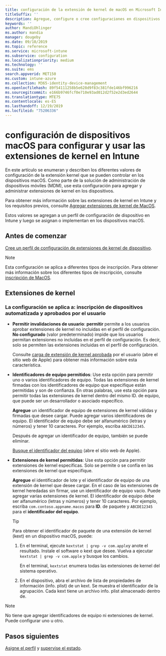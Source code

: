 ```yaml
---
title: configuración de la extensión de kernel de macOS en Microsoft Intune-Azure | Microsoft Docs
titleSuffix: ''
description: Agregue, configure o cree configuraciones en dispositivos macOS para usar las extensiones de kernel. Además, permita a los usuarios invalidar las extensiones aprobadas, permitir todas las extensiones de un identificador de equipo o permitir extensiones o aplicaciones específicas en Microsoft Intune.
keywords: ''
author: MandiOhlinger
ms.author: mandia
manager: dougeby
ms.date: 09/10/2019
ms.topic: reference
ms.service: microsoft-intune
ms.subservice: configuration
ms.localizationpriority: medium
ms.technology: ''
ms.suite: ems
search.appverid: MET150
ms.custom: intune-azure
ms.collection: M365-identity-device-management
ms.openlocfilehash: 89f54111258b5e628d9f83c381fde146bf996216
ms.sourcegitcommit: e166b9746fcf0e710e93ad012d2f52e2d3ed2644
ms.translationtype: MTE75
ms.contentlocale: es-ES
ms.lasthandoff: 12/19/2019
ms.locfileid: "75206336"
---
```

# <a name="macos-device-settings-to-configure-and-use-kernel-extensions-in-intune"></a>configuración de dispositivos macOS para configurar y usar las extensiones de kernel en Intune



En este artículo se enumeran y describen los diferentes valores de configuración de la extensión kernel que se pueden controlar en los dispositivos macOS. Como parte de la solución de administración de dispositivos móviles (MDM), use esta configuración para agregar y administrar extensiones de kernel en los dispositivos.

Para obtener más información sobre las extensiones de kernel en Intune y los requisitos previos, consulte [Agregar extensiones de kernel de MacOS](../kernel-extensions-overview-macos.md).

Estos valores se agregan a un perfil de configuración de dispositivo en Intune y luego se asignan o implementan en los dispositivos macOS.

## <a name="before-you-begin"></a>Antes de comenzar

[Cree un perfil de configuración de extensiones de kernel de dispositivo](../kernel-extensions-overview-macos.md).

> [!NOTE]
> Esta configuración se aplica a diferentes tipos de inscripción. Para obtener más información sobre los diferentes tipos de inscripción, consulte [inscripción de MacOS](../macos-enroll.md).

## <a name="kernel-extensions"></a>Extensiones de kernel

### <a name="settings-apply-to-user-approved-automated-device-enrollment"></a>La configuración se aplica a: inscripción de dispositivos automatizada y aprobados por el usuario

- **Permitir invalidaciones de usuario**: **permitir** permite a los usuarios aprobar extensiones de kernel no incluidas en el perfil de configuración. **No configurado** (valor predeterminado) impide que los usuarios permitan extensiones no incluidas en el perfil de configuración. Es decir, solo se permiten las extensiones incluidas en el perfil de configuración.

  Consulte [carga de extensión de kernel aprobada](https://developer.apple.com/library/archive/technotes/tn2459/_index.html) por el usuario (abre el sitio web de Apple) para obtener más información sobre esta característica.

- **Identificadores de equipo permitidos**: Use esta opción para permitir uno o varios identificadores de equipo. Todas las extensiones de kernel firmadas con los identificadores de equipo que especifique están permitidas y son de confianza. En otras palabras, use esta opción para permitir todas las extensiones de kernel dentro del mismo ID. de equipo, que puede ser un desarrollador o asociado específico.

  **Agregue** un identificador de equipo de extensiones de kernel válidas y firmadas que desee cargar. Puede agregar varios identificadores de equipo. El identificador de equipo debe ser alfanumérico (letras y números) y tener 10 caracteres. Por ejemplo, escriba `ABCDE12345`.

  Después de agregar un identificador de equipo, también se puede eliminar.

  [Busque el identificador del equipo](https://help.apple.com/developer-account/#/dev55c3c710c) (abre el sitio web de Apple).

- **Extensiones de kernel permitidas**: Use esta opción para permitir extensiones de kernel específicas. Solo se permite o se confía en las extensiones de kernel que especifique. 

  **Agregue** el identificador de lote y el identificador de equipo de una extensión de kernel que desee cargar. En el caso de las extensiones de kernel heredadas sin firmar, use un identificador de equipo vacío. Puede agregar varias extensiones de kernel. El identificador de equipo debe ser alfanumérico (letras y números) y tener 10 caracteres. Por ejemplo, escriba `com.contoso.appname.macos` para **ID**. de paquete y `ABCDE12345` para el **identificador del equipo**.

  > [!TIP]
  > Para obtener el identificador de paquete de una extensión de kernel (kext) en un dispositivo macOS, puede:
  >
  > 1. En el terminal, ejecute `kextstat | grep -v com.apple`y anote el resultado. Instale el software o kext que desee. Vuelva a ejecutar `kextstat | grep -v com.apple` y busque los cambios.
  >
  >    En el terminal, `kextstat` enumera todas las extensiones de kernel del sistema operativo. 
  >
  > 2. En el dispositivo, abra el archivo de lista de propiedades de información (info. plist) de un kext. Se muestra el identificador de la agrupación. Cada kext tiene un archivo info. plist almacenado dentro de. 

> [!NOTE]
> No tiene que agregar identificadores de equipo ni extensiones de kernel. Puede configurar uno u otro.

## <a name="next-steps"></a>Pasos siguientes

[Asigne el perfil](../device-profile-assign.md) y [supervise el estado](../device-profile-monitor.md).
